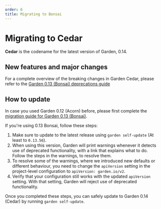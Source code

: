 ```yaml
---
order: 6
title: Migrating to Bonsai
---
```


# Migrating to Cedar

**Cedar** is the codename for the latest version of Garden, 0.14.

## New features and major changes

<!-- TODO: Marketing copy? -->

For a complete overview of the breaking changes in Garden Cedar, please refer to the [Garden 0.13 (Bonsai) deprecations guide](https://docs.garden.io/bonsai-0.13/guides/deprecations)

## How to update

In case you used Garden 0.12 (Acorn) before, please first complete the [migration guide for Garden 0.13 (Bonsai)](./migrating-to-bonsai.md).

If you're using 0.13 Bonsai, follow these steps:

1. Make sure to update to the latest release using `garden self-update` (At least to `0.13.56`).
2. When using this version, Garden will print warnings whenever it detects use of deprecated functionality, with a link that explains what to do. Follow the steps in the warnings, to resolve them.
3. To resolve some of the warnings, where we introduced new defaults or different behaviour, you need to change the `apiVersion` setting in the project-level configuration to `apiVersion: garden.io/v2`.
4. Verify that your configuration still works with the updated `apiVersion` setting. With that setting, Garden will reject use of deprecated functionality.

Once you completed these steps, you can safely update to Garden 0.14 (Cedar) by running `garden self-update`.
